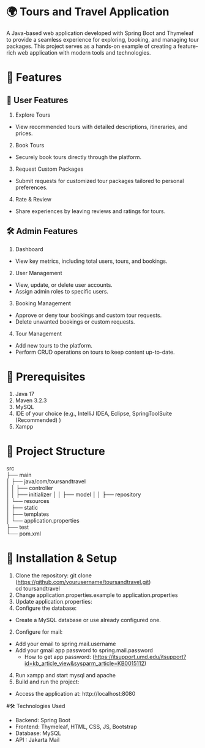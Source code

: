 # 🌍 Tours and Travel Application
A Java-based web application developed with Spring Boot and Thymeleaf to provide a seamless experience for exploring, booking, and managing tour packages. This project serves as a hands-on example of creating a feature-rich web application with modern tools and technologies.

# 🚀 Features
## 🧳 User Features
1. Explore Tours
- View recommended tours with detailed descriptions, itineraries, and prices.
2. Book Tours
- Securely book tours directly through the platform.
3. Request Custom Packages
- Submit requests for customized tour packages tailored to personal preferences.
4. Rate & Review
- Share experiences by leaving reviews and ratings for tours.
## 🛠️ Admin Features
1. Dashboard
- View key metrics, including total users, tours, and bookings.
2. User Management
- View, update, or delete user accounts.
- Assign admin roles to specific users.
3. Booking Management
- Approve or deny tour bookings and custom tour requests.
- Delete unwanted bookings or custom requests.
4. Tour Management
- Add new tours to the platform.
- Perform CRUD operations on tours to keep content up-to-date.

# 🛑 Prerequisites
1. Java 17
2. Maven 3.2.3
3. MySQL
4. IDE of your choice (e.g., IntelliJ IDEA, Eclipse, SpringToolSuite (Recommended) )
5. Xampp

# 📂 Project Structure
src  
├── main  
│   ├── java/com/toursandtravel  
│   │   ├── controller  
│   │   ├── initializer 
│   │   ├── model 
│   │   ├── repository    
│   └── resources  
│       ├── static  
│       ├── templates  
│       └── application.properties  
├── test  
└── pom.xml  

# 💾 Installation & Setup
1. Clone the repository:
git clone (https://github.com/yourusername/toursandtravel.git)  
cd toursandtravel  
2. Change application.properties.example to application.properties
3. Update application.properties:
  1. Configure the database:
  - Create a MySQL database or use already configured one.
  2. Configure for mail:
  - Add your email to spring.mail.username
  - Add your gmail app password to spring.mail.password
    + How to get app password: (https://itsupport.umd.edu/itsupport?id=kb_article_view&sysparm_article=KB0015112)
4. Run xampp and start mysql and apache
5. Build and run the project:
- Access the application at: http://localhost:8080

#🛠️ Technologies Used
- Backend: Spring Boot
- Frontend: Thymeleaf, HTML, CSS, JS, Bootstrap
- Database: MySQL
- API : Jakarta Mail
